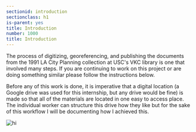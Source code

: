 ```yaml
---
sectionid: introduction
sectionclass: h1
is-parent: yes
title: Introduction
number: 1000
title: Introduction
---
```


The process of digitizing, georeferencing, and publishing the documents from the 1991 LA City Planning collection at USC's VKC library is one that involved many steps. If you are continuing to work on this project or are doing something similar please follow the instructions below.

Before any of this work is done, it is imperative that a digital location (a Google drive was used for this internship, but any drive would be fine) is made so that all of the materials are located in one easy to access place. The individual worker can structure this drive how they like but for the sake of this workflow I will be documenting how I achieved this.

<img src="images/_entries/GitHub.png" alt="hi" class="inline"/>
